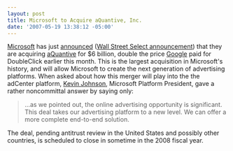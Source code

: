 ```yaml
---
layout: post
title: Microsoft to Acquire aQuantive, Inc.
date: '2007-05-19 13:38:12 -05:00'
---
```


[Microsoft](http://www.microsoft.com) has just [announced](http://www.microsoft.com/presspass/press/2007/may07/05-18Advertising.mspx) ([Wall Street Select announcement](http://investor.wallstreetselect.com/wss?GUID=2081281&Page=MediaViewer&Ticker=AQNT)) that they are acquiring [aQuantive](http://www.aquantive.com) for $6 billion, double the price [Google](http://biz.yahoo.com/bw/070413/20070413005593.html?.v=1) paid for DoubleClick earlier this month. This is the largest acquisition in Microsoft's history, and will allow Microsoft to create the next generation of advertising platforms. When asked about how this merger will play into the the adCenter platform, [Kevin Johnson](http://www.microsoft.com/presspass/exec/kjohnson/default.mspx), Microsoft Platform President, gave a rather noncommittal answer by saying only:

> ...as we pointed out, the online advertising opportunity is significant. This deal takes our advertising platform to a new level. We can offer a more complete end-to-end solution.

The deal, pending antitrust review in the United States and possibly other countries, is scheduled to close in sometime in the 2008 fiscal year.
